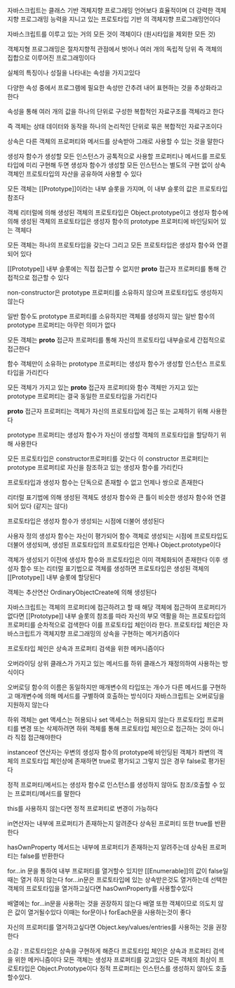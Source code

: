 자바스크립트는 클래스 기반 객체지향 프로그래밍 언어보다 효율적이며 더 강력한 객체지향 프로그래밍 능력을 지니고 있는 프로토타입 기반 의 객체지향 프로그래밍언이다

자바스크립트를 이루고 있는 거의 모든 것이 객체이다 (원시타입을 제외한 모든 것)

객체지형 프로그래밍은 절차지향적 관점에서 벗어나 여러 개의 독립적 당위 즉 객체의 집합으로 이루어진 프로그래밍이다

실체의 특징이나 성질을 나타내는 속성을 가지고있다

다양한 속성 중에서 프로그램에 필요한 속성만 간추려 내어 표현하는 것을 추상화라고 한다

속성을 통해 여러 개의 값을 하나의 단위로 구성한 복합적인 자료구조를 객체라고 한다

즉 객체는 상태 데이터와 동작을 하나의 논리적인 단위로 묶은 복합적인 자료구조이다

상속은 다른 객체의 프로퍼티와 메서드를 상속받아 그래로 사용할 수 있는 것을 말한다

생성자 함수가 생성할 모든 인스턴스가 공톡적으로 사용할 프로퍼티나 메서드를 프로토타입에 미리 구현해 두면 생성자 함수가 생성할 모든 인스턴스는 별도의 구현 없이 상속 객체인 프로토타입의 자산을 공유하여 사용할 수 있다

모든 객체는 [[Prototype]]이라는 내부 슬롯을 가지며, 이 내부 슬롯의 값은 프로토타입 참조다

객체 리터럴에 의해 생성된 객체의 프로토타입은 Object.prototype이고 생성자 함수에 의해 생성된 객체의 프로토타입은 생성자 함수의 prototype 프로퍼티에 바인딩되어 있는 객체다

모든 객체는 하나의 프로토타입을 갖는다 그리고 모든 프로토타입은 생성자 함수와 연결되어 있다

[[Prototype]] 내부 슬롯에는 직접 접근할 수 없지만 __proto__ 접근자 프로퍼티를 통해 간접적으로 접근할 수 있다

non-constructor은 prototype 프로퍼티를 소유하지 않으며 프로토타입도 생성하지 않는다

일반 함수도 prototype 프로퍼티를 소유하지만 객체를 생성하지 않는 일반 함수의 prototype 프로퍼티는 아무런 의미가 없다

모든 객체는 __proto__ 접근자 프로퍼티를 통해 자신의 프로토타입 내부슬로세 간접적으로 접근한다

함수 객체만이 소유하는 prototype 프로퍼티는 생성자 함수가 생성할 인스턴스 프로토타입을 가리킨다

모든 객체가 가지고 있는 __proto__ 접근자 프로퍼티와 함수 객체만 가지고 있는 prototype 프로퍼티는 결국 동일한 프로토타입을 가리킨다

__proto__ 접근자 프로퍼티는 객체가 자신의 프로토타입에 접근 또는 교체하기 위해 사용한다

prototype 프로퍼티는 생성자 함수가 자신이 생성할 객체의 프로토타입을 할당하기 위해 사용한다

모든 프로토타입은 constructor프로퍼티를 갖는다 이 constructor 프로퍼티는 prototype 프로퍼티로 자신을 참조하고 있는 생성자 함수를 가리킨다

프로토타입과 생성자 함수는 단독으로 존재할 수 없고 언제나 쌍으로 존재한다

리터럴 표기법에 의해 생성된 객체도 생성자 함수와 큰 틀이 비슷한 생성자 함수와 연결되어 있다 (같지는 않다)

프로토타입은 생성자 함수가 생성되는 시점에 더불어 생성된다

사용자 정의 생성자 함수는 자신이 평가되어 함수 객체로 생성되는 시점에 프로토타입도 더불어 생성되며, 생성된 프로토타입의 프로토타입은 언제나 Object.prototype이다

객체가 생성되기 이전에 생성자 함수와 프로토타입은 이미 객체화되어 존재한다 이후 생성자 함수 또는 리터럴 표기법으로 객체를 생성하면 프로토타입은 생성된 객체의 [[Prototype]] 내부 슬롯에 할당된다

객체는 추산연산 OrdinaryObjectCreate에 의해 생성된다

자바스크립트는 객체의 프로퍼티에 접근하려고 할 때 해당 객체에 접근하여 프로퍼티가 없다면 [[Prototype]] 내부 슬롯의 참조를 따라 자신의 부모 역활을 하는 프로토타입의 프로퍼티를 순차적으로 검색한다 이를 프로토타입 체인이라 한다. 프로토타입 체인은 자바스크립트가 객체지향 프로그래밍의 상속을 구현하는 메거키즘이다

프로토타입 체인은 상속과 프로퍼티 검색을 위한 메커니즘이다

오버라이딩 상위 클래스가 가지고 있는 메서드를 하위 클래스가 재정의하여 사용하는 방식이다

오버로딩 함수의 이름은 동일하지만 매개변수의 타입또는 개수가 다른 메서드를 구현하고 매개변수에 의해 메서드를 구별하여 호출하는 방식이다 자바스크립트는 오버로딩을 지원하지 않는다

하위 객체는 get 액세스는 허용되나 set 액세스는 허용되지 않는다 프로토타입 프로퍼티를 변경 또는 삭제하려면 하위 객체를 통해 프로토타입 체인으로 접근하는 것이 아니라 직접 접근해야한다

instanceof 연산자는 우변의 생성자 함수의 prototype에 바인딩된 객체가 좌변의 객체의 프로토타입 체인상에 존재하면 true로 평가되고 그렇지 읺은 경우 false로 평가된다

정적 프로퍼티/메서드는 생성자 함수로 인스턴스를 생성하지 않아도 참조/호출할 수 있는 프로퍼티/메서드를 말한다

this를 사용하지 않는다면 정적 프로퍼티로 변경이 가능하다

in연산자는 내부에 프로퍼티가 존재하는지 알려준다 상속된 프로퍼티 또한 true를 반환한다

hasOwnProperty 메서드는 내부에 프로퍼티가 존재하는지 알려주는데 상속된 프로퍼티는 false를 반환한다

for…in 문을 통하여 내부 프로퍼티를 열거할수 있지만 [[Enumerable]]의 값이 false일때는 열거 하지 않는다 for…in문은 프로토타입에 있는 상속받은것도 열거하는데 선택한 객체의 프로토타입을 열거하고싶다면 hasOwnProperty를 사용할수있다

배열에는 for…in문을 사용하는 것을 권장하지 않는다 배열 또한 객체이므로 의도치 않은 값이 열거될수있다 이때는 for문이나 forEach문을 사용하는것이 좋다

자신의 프로퍼티를 열거하고싶다면 Object.key/values/entries를 사용하는 것을 권장한다

소감 : 프로토타입은 상속을 구현하게 해준다 프로토타입 체인은 상속과 프로퍼티 검색을 위한 메커니즘이다 모든 객체는 생성자 프로퍼티를 갖고있다 모든 객체의 최상이 프로토타입은 Object.Prototype이다 정적 프로퍼티는 인스턴스를 생성하지 않아도 호출할수있다.